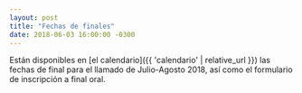 ```yaml
---
layout: post
title: "Fechas de finales"
date: 2018-06-03 16:00:00 -0300
---
```


Están disponibles en [el calendario]({{ 'calendario' | relative_url }}) las fechas de final para el llamado de Julio-Agosto 2018, así como el formulario de inscripción a final oral. 

